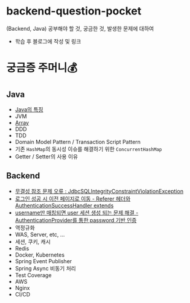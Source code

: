 # backend-question-pocket                   
(Backend, Java) 공부해야 할 것, 궁금한 것, 발생한 문제에 대하여                    
* 학습 후 블로그에 작성 및 링크               
                                
# 궁금증 주머니💰                                        

## Java                     
* [Java의 특징](https://hungseong.tistory.com/57)                      
* JVM                         
* [Array](https://hungseong.tistory.com/58)                              
* DDD 
* TDD
* Domain Model Pattern / Transaction Script Pattern
* 기존 `HashMap`의 동시성 이슈를 해결하기 위한 `ConcurrentHashMap`
* Getter / Setter의 사용 이유

## Backend       
* [무결성 참조 문제 오류 : JdbcSQLIntegrityConstraintViolationException](https://hungseong.tistory.com/59) 
* [로그인 성공 시 이전 페이지로 이동 - Referer 헤더와 AuthenticationSuccessHandler extends](https://hungseong.tistory.com/60)     
* [username만 매칭되면 user 세션 생성 되는 문제 해결 - AuthenticationProvider를 통한 password 기반 인증](https://hungseong.tistory.com/61)   
* 역정규화      
* WAS, Server, etc, ...
* 세션, 쿠키, 캐시
* Redis
* Docker, Kubernetes     
* Spring Event Publisher
* Spring Async 비동기 처리
* Test Coverage
* AWS
* Nginx
* CI/CD
